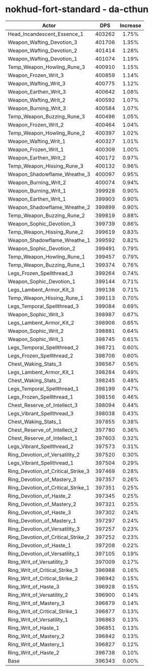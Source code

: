 # nokhud-fort-standard - da-cthun
| Actor | DPS | Increase |
|---|:---:|:---:|
|Head_Incandescent_Essence_1|403262|1.75%|
|Weapon_Wafting_Devotion_3|401706|1.35%|
|Weapon_Wafting_Devotion_2|401414|1.28%|
|Weapon_Wafting_Devotion_1|401074|1.19%|
|Temp_Weapon_Howling_Rune_3|400910|1.15%|
|Weapon_Frozen_Writ_3|400859|1.14%|
|Weapon_Wafting_Writ_3|400775|1.12%|
|Weapon_Earthen_Writ_3|400642|1.08%|
|Weapon_Wafting_Writ_2|400592|1.07%|
|Weapon_Burning_Writ_3|400584|1.07%|
|Temp_Weapon_Buzzing_Rune_3|400496|1.05%|
|Weapon_Frozen_Writ_2|400464|1.04%|
|Temp_Weapon_Howling_Rune_2|400397|1.02%|
|Weapon_Wafting_Writ_1|400327|1.01%|
|Weapon_Frozen_Writ_1|400309|1.00%|
|Weapon_Earthen_Writ_2|400172|0.97%|
|Temp_Weapon_Hissing_Rune_3|400132|0.96%|
|Weapon_Shadowflame_Wreathe_3|400097|0.95%|
|Weapon_Burning_Writ_2|400074|0.94%|
|Weapon_Burning_Writ_1|399928|0.90%|
|Weapon_Earthen_Writ_1|399903|0.90%|
|Weapon_Shadowflame_Wreathe_2|399899|0.90%|
|Temp_Weapon_Buzzing_Rune_2|399819|0.88%|
|Weapon_Sophic_Devotion_3|399739|0.86%|
|Temp_Weapon_Hissing_Rune_2|399619|0.83%|
|Weapon_Shadowflame_Wreathe_1|399592|0.82%|
|Weapon_Sophic_Devotion_2|399491|0.79%|
|Temp_Weapon_Howling_Rune_1|399457|0.79%|
|Temp_Weapon_Buzzing_Rune_1|399374|0.76%|
|Legs_Frozen_Spellthread_3|399264|0.74%|
|Weapon_Sophic_Devotion_1|399144|0.71%|
|Legs_Lambent_Armor_Kit_3|399138|0.71%|
|Temp_Weapon_Hissing_Rune_1|399113|0.70%|
|Legs_Temporal_Spellthread_3|399084|0.69%|
|Weapon_Sophic_Writ_3|398987|0.67%|
|Legs_Lambent_Armor_Kit_2|398906|0.65%|
|Weapon_Sophic_Writ_2|398881|0.64%|
|Weapon_Sophic_Writ_1|398745|0.61%|
|Legs_Temporal_Spellthread_2|398721|0.60%|
|Legs_Frozen_Spellthread_2|398706|0.60%|
|Chest_Waking_Stats_3|398567|0.56%|
|Legs_Lambent_Armor_Kit_1|398284|0.49%|
|Chest_Waking_Stats_2|398245|0.48%|
|Legs_Temporal_Spellthread_1|398199|0.47%|
|Legs_Frozen_Spellthread_1|398156|0.46%|
|Chest_Reserve_of_Intellect_3|398094|0.44%|
|Legs_Vibrant_Spellthread_3|398038|0.43%|
|Chest_Waking_Stats_1|397855|0.38%|
|Chest_Reserve_of_Intellect_2|397780|0.36%|
|Chest_Reserve_of_Intellect_1|397603|0.32%|
|Legs_Vibrant_Spellthread_2|397573|0.31%|
|Ring_Devotion_of_Versatility_2|397520|0.30%|
|Legs_Vibrant_Spellthread_1|397504|0.29%|
|Ring_Devotion_of_Critical_Strike_3|397469|0.28%|
|Ring_Devotion_of_Mastery_3|397357|0.26%|
|Ring_Devotion_of_Critical_Strike_1|397351|0.25%|
|Ring_Devotion_of_Haste_2|397345|0.25%|
|Ring_Devotion_of_Mastery_2|397321|0.25%|
|Ring_Devotion_of_Haste_3|397302|0.24%|
|Ring_Devotion_of_Mastery_1|397297|0.24%|
|Ring_Devotion_of_Versatility_3|397257|0.23%|
|Ring_Devotion_of_Critical_Strike_2|397252|0.23%|
|Ring_Devotion_of_Haste_1|397208|0.22%|
|Ring_Devotion_of_Versatility_1|397105|0.19%|
|Ring_Writ_of_Versatility_3|397009|0.17%|
|Ring_Writ_of_Critical_Strike_3|396988|0.16%|
|Ring_Writ_of_Critical_Strike_2|396942|0.15%|
|Ring_Writ_of_Haste_3|396928|0.15%|
|Ring_Writ_of_Versatility_2|396900|0.14%|
|Ring_Writ_of_Mastery_3|396879|0.14%|
|Ring_Writ_of_Critical_Strike_1|396877|0.13%|
|Ring_Writ_of_Versatility_1|396863|0.13%|
|Ring_Writ_of_Haste_1|396851|0.13%|
|Ring_Writ_of_Mastery_2|396842|0.13%|
|Ring_Writ_of_Mastery_1|396827|0.12%|
|Ring_Writ_of_Haste_2|396738|0.10%|
|Base|396343|0.00%|
